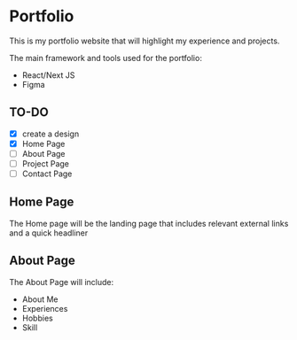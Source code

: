 # Portfolio

This is my portfolio website that will highlight my experience and projects.

The main framework and tools used for the portfolio:

- React/Next JS
- Figma

## TO-DO

- [x] create a design
- [x] Home Page
- [ ] About Page
- [ ] Project Page
- [ ] Contact Page

## Home Page

The Home page will be the landing page that includes relevant external links and a quick headliner

## About Page

The About Page will include:

- About Me
- Experiences
- Hobbies
- Skill
